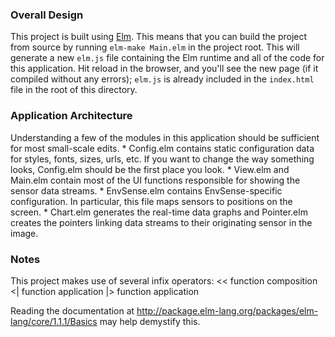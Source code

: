 ### Overall Design

This project is built using [Elm](elm-lang.org). This means that you can build the project from source by running `elm-make Main.elm` in the project root. This will generate a new `elm.js` file containing the Elm runtime and all of the code for this application. Hit reload in the browser, and you'll see the new page (if it compiled without any errors); `elm.js` is already included in the `index.html` file in the root of this directory.

### Application Architecture

Understanding a few of the modules in this application should be sufficient for most small-scale edits.
	* Config.elm contains static configuration data for styles, fonts, sizes, urls, etc. If you want to change the way something looks, Config.elm should be the first place you look.
	* View.elm and Main.elm contain most of the UI functions responsible for showing the sensor data streams.
	* EnvSense.elm contains EnvSense-specific configuration. In particular, this file maps sensors to positions on the screen.
	* Chart.elm generates the real-time data graphs and Pointer.elm creates the pointers linking data streams to their originating sensor in the image.

### Notes 

This project makes use of several infix operators:
	<< function composition
	<| function application
	|> function application

Reading the documentation at http://package.elm-lang.org/packages/elm-lang/core/1.1.1/Basics may help demystify this.